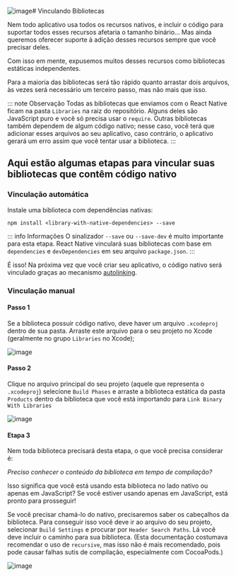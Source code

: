 ![image](https://github.com/tavaresgerson/reactnativedocbr/assets/22455192/ed2f583e-0b21-428a-abea-ff98868d9ec4)# Vinculando Bibliotecas

Nem todo aplicativo usa todos os recursos nativos, e incluir o código para suportar todos esses recursos afetaria o tamanho binário... Mas ainda queremos oferecer suporte à adição desses recursos sempre que você precisar deles.

Com isso em mente, expusemos muitos desses recursos como bibliotecas estáticas independentes.

Para a maioria das bibliotecas será tão rápido quanto arrastar dois arquivos, às vezes será necessário um terceiro passo, mas não mais que isso.

::: note Observação
Todas as bibliotecas que enviamos com o React Native ficam na pasta `Libraries` na raiz do repositório. Alguns deles são JavaScript puro e você só precisa usar o `require`.
Outras bibliotecas também dependem de algum código nativo; nesse caso, você terá que adicionar esses arquivos ao seu aplicativo, caso contrário, o aplicativo gerará um erro assim que você tentar usar a biblioteca.
:::

## Aqui estão algumas etapas para vincular suas bibliotecas que contêm código nativo

### Vinculação automática

Instale uma biblioteca com dependências nativas:

```shell
npm install <library-with-native-dependencies> --save
```

::: info Informações
O sinalizador `--save` ou `--save-dev` é muito importante para esta etapa. React Native vinculará suas bibliotecas com base em `dependencies` e `devDependencies` em seu arquivo `package.json`.
:::

É isso! Na próxima vez que você criar seu aplicativo, o código nativo será vinculado graças ao mecanismo [autolinking](https://github.com/react-native-community/cli/blob/main/docs/autolinking.md).

### Vinculação manual

#### Passo 1

Se a biblioteca possuir código nativo, deve haver um arquivo `.xcodeproj` dentro de sua pasta. Arraste este arquivo para o seu projeto no Xcode (geralmente no grupo `Libraries` no Xcode);

![image](https://github.com/tavaresgerson/reactnativedocbr/assets/22455192/821ddb0c-400a-4139-8e72-56f6ed73743c)

#### Passo 2

Clique no arquivo principal do seu projeto (aquele que representa o `.xcodeproj`) selecione `Build Phases` e arraste a biblioteca estática da pasta `Products` dentro da biblioteca que você está importando para `Link Binary With Libraries`

![image](https://github.com/tavaresgerson/reactnativedocbr/assets/22455192/feda8ef3-32b9-484c-8413-23d09d8d08d3)

#### Etapa 3

Nem toda biblioteca precisará desta etapa, o que você precisa considerar é:

_Preciso conhecer o conteúdo da biblioteca em tempo de compilação?_

Isso significa que você está usando esta biblioteca no lado nativo ou apenas em JavaScript? Se você estiver usando apenas em JavaScript, está pronto para prosseguir!

Se você precisar chamá-lo do nativo, precisaremos saber os cabeçalhos da biblioteca. Para conseguir isso você deve ir ao arquivo do seu projeto, selecionar `Build Settings` e procurar por `Header Search Paths`. Lá você deve incluir o caminho para sua biblioteca. (Esta documentação costumava recomendar o uso de `recursive`, mas isso não é mais recomendado, pois pode causar falhas sutis de compilação, especialmente com CocoaPods.)

![image](https://github.com/tavaresgerson/reactnativedocbr/assets/22455192/b9a3e3bb-5c9b-43a7-9819-f638fbfa64a9)
